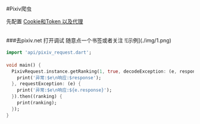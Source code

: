 #Pixiv爬虫


先配置 [Cookie和Token 以及代理](./lib/api/pixiv_request.dart)
<br/>

<br/>
###去pixiv.net 打开调试 随意点一个书签或者关注
![示例](./img/1.png)

```dart
import 'api/pixiv_request.dart';

void main() {
  PixivRequest.instance.getRanking(1, true, decodeException: (e, response) {
    print('异常:$e\n响应:$response');
  }, requestException: (e) {
    print('异常:$e\n响应:${e.response}');
  }).then((ranking) {
    print(ranking);
  });
}

```

